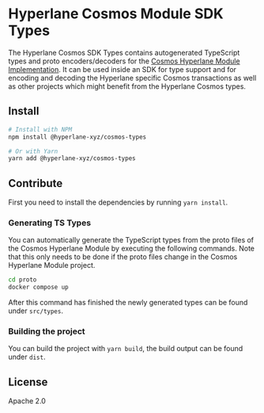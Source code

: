 # Hyperlane Cosmos Module SDK Types

The Hyperlane Cosmos SDK Types contains autogenerated TypeScript types and proto encoders/decoders for the [Cosmos Hyperlane Module Implementation](https://github.com/bcp-innovations/hyperlane-cosmos).
It can be used inside an SDK for type support and for encoding and decoding the Hyperlane specific Cosmos transactions as well as other projects which might benefit from the Hyperlane Cosmos types.

## Install

```bash
# Install with NPM
npm install @hyperlane-xyz/cosmos-types

# Or with Yarn
yarn add @hyperlane-xyz/cosmos-types
```

## Contribute

First you need to install the dependencies by running `yarn install`.

### Generating TS Types

You can automatically generate the TypeScript types from the proto files of the Cosmos Hyperlane Module by executing the following commands. Note that this only needs to be done if the proto files change in the Cosmos Hyperlane Module project.

```bash
cd proto
docker compose up
```

After this command has finished the newly generated types can be found under `src/types`.

### Building the project

You can build the project with `yarn build`, the build output can be found under `dist`.

## License

Apache 2.0
